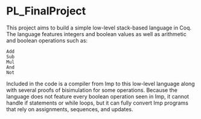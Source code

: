 # PL_FinalProject

This project aims to build a simple low-level stack-based language in Coq. The language features integers and boolean values as well as arithmetic and boolean operations such as:
```
Add
Sub
Mul
And
Not
```

Included in the code is a compiler from Imp to this low-level language along with several proofs of bisimulation for some operations. Because the language does not feature every boolean operation seen in Imp, it cannot handle if statements or while loops, but it can fully convert Imp programs that rely on assignments, sequences, and updates.
